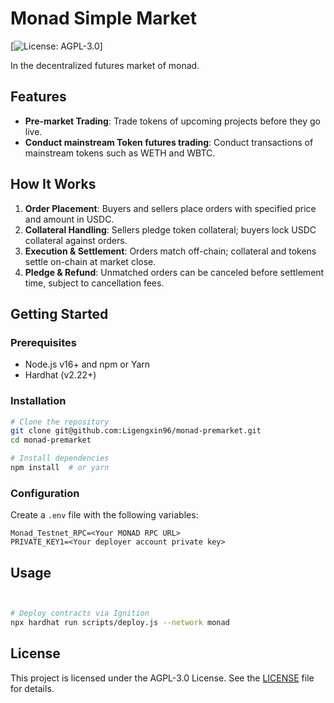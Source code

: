 # Monad Simple Market

[![License: AGPL-3.0](https://img.shields.io/badge/License-AGPL%20v3-blue.svg)]

In the decentralized futures market of monad.

## Features
- **Pre-market Trading**: Trade tokens of upcoming projects before they go live.
- **Conduct mainstream Token futures trading**: Conduct transactions of mainstream tokens such as WETH and WBTC.

## How It Works
1. **Order Placement**: Buyers and sellers place orders with specified price and amount in USDC.
2. **Collateral Handling**: Sellers pledge token collateral; buyers lock USDC collateral against orders.
3. **Execution & Settlement**: Orders match off-chain; collateral and tokens settle on-chain at market close.
4. **Pledge & Refund**: Unmatched orders can be canceled before settlement time, subject to cancellation fees.

## Getting Started
### Prerequisites
- Node.js v16+ and npm or Yarn
- Hardhat (v2.22+)

### Installation
```bash
# Clone the repository
git clone git@github.com:Ligengxin96/monad-premarket.git
cd monad-premarket

# Install dependencies
npm install  # or yarn
```

### Configuration
Create a `.env` file with the following variables:
```
Monad_Testnet_RPC=<Your MONAD RPC URL>
PRIVATE_KEY1=<Your deployer account private key>
```

## Usage
```bash


# Deploy contracts via Ignition
npx hardhat run scripts/deploy.js --network monad
```

## License
This project is licensed under the AGPL-3.0 License. See the [LICENSE](LICENSE) file for details.